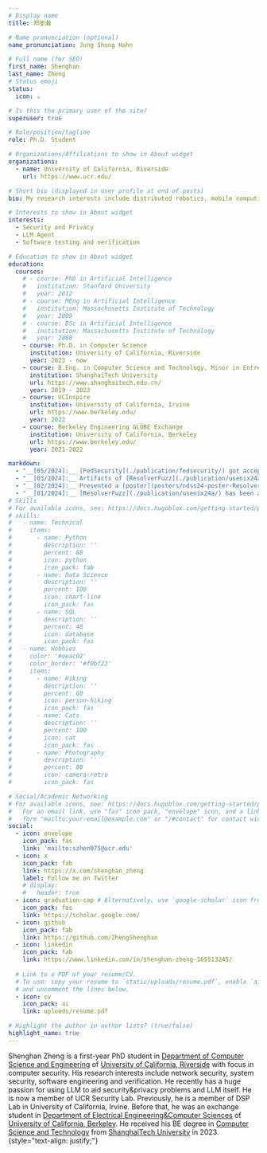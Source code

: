 ```yaml
---
# Display name
title: 郑圣瀚

# Name pronunciation (optional)
name_pronunciation: Jung Shung Hahn

# Full name (for SEO)
first_name: Shenghan 
last_name: Zheng
# Status emoji
status:
  icon: ☕️

# Is this the primary user of the site?
superuser: true

# Role/position/tagline
role: Ph.D. Student

# Organizations/Affiliations to show in About widget
organizations:
  - name: University of California, Riverside
    url: https://www.ucr.edu/

# Short bio (displayed in user profile at end of posts)
bio: My research interests include distributed robotics, mobile computing and programmable matter.

# Interests to show in About widget
interests:
  - Security and Privacy
  - LLM Agent
  - Software testing and verification

# Education to show in About widget
education:
  courses:
    # - course: PhD in Artificial Intelligence
    #   institution: Stanford University
    #   year: 2012
    # - course: MEng in Artificial Intelligence
    #   institution: Massachusetts Institute of Technology
    #   year: 2009
    # - course: BSc in Artificial Intelligence
    #   institution: Massachusetts Institute of Technology
    #   year: 2008
    - course: Ph.D. in Computer Science
      institution: University of California, Riverside
      year: 2023 - now
    - course: B.Eng. in Computer Science and Technology, Minor in Entrepreneurship and Management
      institution: ShanghaiTech University
      url: https://www.shanghaitech.edu.cn/
      year: 2019 - 2023
    - course: UCInspire
      institution: University of California, Irvine
      url: https://www.berkeley.edu/
      year: 2022
    - course: Berkeley Engineering GLOBE Exchange
      institution: University of California, Berkeley
      url: https://www.berkeley.edu/
      year: 2021-2022

markdown:
  - "__[05/2024]:__ [FedSecurity](./publication/fedsecurity/) got accepted by [KDD'24](https://kdd2024.kdd.org/applied-data-science-ads-track-call-for-papers/). Big congrats, Shanshan!"
  - "__[03/2024]:__ Artifacts of [ResolverFuzz](./publication/usenix24a/) has been released on [GitHub](https://github.com/ResolverFuzz/ResolverFuzz)."
  - "__[02/2024]:__ Presented a [poster](posters/ndss24-poster-ResolverFuzz.pdf) of [ResolverFuzz](./publication/usenix24a/) in [NDSS 2024](https://www.ndss-symposium.org/ndss2024/). Qifan has also presented [SLMIA-SR](https://www.ndss-symposium.org/ndss-paper/slmia-sr-speaker-level-membership-inference-attacks-against-speaker-recognition-systems/) on behalf of [Guangke Chen](https://guangkechen.site/) from [ShanghaiTech](https://www.shanghaitech.edu.cn/)."
  - "__[01/2024]:__ [ResolverFuzz](./publication/usenix24a/) has been accepted by [OARC 42](https://indico.dns-oarc.net/event/48/contributions/1037/). See you in Charlotte, NC on Feb 8-9! Slides are available [here](https://indico.dns-oarc.net/event/48/contributions/1037/attachments/1000/1913/ResolverFuzz-OARC42-zhang.pdf). Video recording is available on [YouTube](https://youtu.be/YdW1aMtCbbE?si=Pu9Y5f56Gz8TId_i) and [Bilibili](https://www.bilibili.com/video/BV16v421y7XS)." 
# Skills
# For available icons, see: https://docs.hugoblox.com/getting-started/page-builder/#icons
# skills:
#   - name: Technical
#     items:
#       - name: Python
#         description: ''
#         percent: 80
#         icon: python
#         icon_pack: fab
#       - name: Data Science
#         description: ''
#         percent: 100
#         icon: chart-line
#         icon_pack: fas
#       - name: SQL
#         description: ''
#         percent: 40
#         icon: database
#         icon_pack: fas
#   - name: Hobbies
#     color: '#eeac02'
#     color_border: '#f0bf23'
#     items:
#       - name: Hiking
#         description: ''
#         percent: 60
#         icon: person-hiking
#         icon_pack: fas
#       - name: Cats
#         description: ''
#         percent: 100
#         icon: cat
#         icon_pack: fas
#       - name: Photography
#         description: ''
#         percent: 80
#         icon: camera-retro
#         icon_pack: fas

# Social/Academic Networking
# For available icons, see: https://docs.hugoblox.com/getting-started/page-builder/#icons
#   For an email link, use "fas" icon pack, "envelope" icon, and a link in the
#   form "mailto:your-email@example.com" or "/#contact" for contact widget.
social:
  - icon: envelope
    icon_pack: fas
    link: 'mailto:szhen075@ucr.edu'
  - icon: x
    icon_pack: fab
    link: https://x.com/shenghan_zheng
    label: Follow me on Twitter
    # display:
    #   header: true
  - icon: graduation-cap # Alternatively, use `google-scholar` icon from `ai` icon pack
    icon_pack: fas
    link: https://scholar.google.com/
  - icon: github
    icon_pack: fab
    link: https://github.com/ZhengShenghan
  - icon: linkedin
    icon_pack: fab
    link: https://www.linkedin.com/in/shenghan-zheng-165513245/
  
  # Link to a PDF of your resume/CV.
  # To use: copy your resume to `static/uploads/resume.pdf`, enable `ai` icons in `params.yaml`,
  # and uncomment the lines below.
  - icon: cv
    icon_pack: ai
    link: uploads/resume.pdf

# Highlight the author in author lists? (true/false)
highlight_name: true
---
```


Shenghan Zheng is a first-year PhD student in [Department of Computer Science and Engineering](https://www1.cs.ucr.edu/) of [University of California, Riverside](https://www.ucr.edu/) with
focus in computer security. His research interests include network security, system security, software engineering and verification. He recently has a
huge passion for using LLM to aid security&privacy problems and LLM itself. He is now a member of UCR Security Lab. Previously, he is a member of DSP Lab in University of California, Irvine.
Before that, he was an exchange student in [Department of Electrical Engineering&Computer Sciences](https://eecs.berkeley.edu/) of [University of California, Berkeley](https://www.berkeley.edu/).
He received his BE degree in [Computer Science and Technology](https://sist.shanghaitech.edu.cn/) from [ShanghaiTech University](https://www.shanghaitech.edu.cn/) in 2023.
{style="text-align: justify;"}
